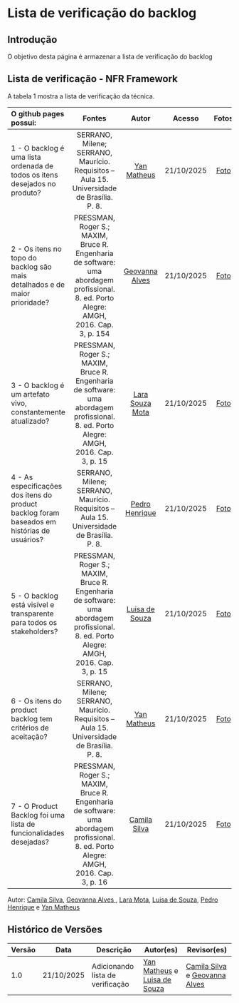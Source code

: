# Lista de verificação do backlog

## Introdução

O objetivo desta página é armazenar a lista de verificação do backlog

## Lista de verificação - NFR Framework

A tabela 1 mostra a lista de verificação da técnica.

| O github pages possui:                                                                      |                                                                 Fontes                                                                  |                         Autor                         |   Acesso   |                    Fotos                    |
| :------------------------------------------------------------------------------------------ | :-------------------------------------------------------------------------------------------------------------------------------------: | :---------------------------------------------------: | :--------: | :-----------------------------------------: |
| 1 - O backlog é uma lista ordenada de todos os itens desejados no produto?                  |                        SERRANO, Milene; SERRANO, Maurício. Requisitos – Aula 15. Universidade de Brasília. P. 8.                        |   [Yan Matheus](https://github.com/Yanmatheus0812)    | 21/10/2025 | [Foto](https://i.postimg.cc/jS5KTsZf/1.png) |
| 2 - Os itens no topo do backlog são mais detalhados e de maior prioridade?                  | PRESSMAN, Roger S.; MAXIM, Bruce R. Engenharia de software: uma abordagem profissional. 8. ed. Porto Alegre: AMGH, 2016. Cap. 3, p. 154 | [Geovanna Alves](https://github.com/GeovannaUmbelino) | 21/10/2025 | [Foto](https://i.postimg.cc/cLHZWsX8/2.png) |
| 3 - O backlog é um artefato vivo, constantemente atualizado?                                | PRESSMAN, Roger S.; MAXIM, Bruce R. Engenharia de software: uma abordagem profissional. 8. ed. Porto Alegre: AMGH, 2016. Cap. 3, p. 15  |    [Lara Souza Mota](https://github.com/mel14-hub)    | 21/10/2025 | [Foto](https://i.postimg.cc/sDKybB97/3.png) |
| 4 - As especificações dos itens do product backlog foram baseados em histórias de usuários? |                        SERRANO, Milene; SERRANO, Maurício. Requisitos – Aula 15. Universidade de Brasília. P. 8.                        |  [Pedro Henrique](https://github.com/pedrohpsantos)   | 21/10/2025 | [Foto](https://i.postimg.cc/bwJ8Pz3S/4.png) |
| 5 - O backlog está visível e transparente para todos os stakeholders?                       | PRESSMAN, Roger S.; MAXIM, Bruce R. Engenharia de software: uma abordagem profissional. 8. ed. Porto Alegre: AMGH, 2016. Cap. 3, p. 15  |    [Luisa de Souza](https://github.com/Luisa12ll)     | 21/10/2025 | [Foto](https://i.postimg.cc/Hs3HFJ45/5.png) |
| 6 - Os itens do product backlog tem critérios de aceitação?                                 |                        SERRANO, Milene; SERRANO, Maurício. Requisitos – Aula 15. Universidade de Brasília. P. 8.                        |   [Yan Matheus](https://github.com/Yanmatheus0812)    | 21/10/2025 | [Foto](https://i.postimg.cc/YC9k7pbG/6.png) |
| 7 - O Product Backlog foi uma lista de funcionalidades desejadas?                           | PRESSMAN, Roger S.; MAXIM, Bruce R. Engenharia de software: uma abordagem profissional. 8. ed. Porto Alegre: AMGH, 2016. Cap. 3, p. 16  |    [Camila Silva](https://github.com/CamilaSilvaC)    | 21/10/2025 | [Foto](https://i.postimg.cc/tCDy81tR/7.png) |

Autor: <a href="https://github.com/CamilaSilvaC">Camila Silva</a>, <a  href="https://github.com/GeovannaUmbelino"> Geovanna Alves </a>, <a href="https://github.com/mel14-hub">Lara Mota</a>, <a href="https://github.com/luisa12ll">Luisa de Souza</a>, <a href="https://github.com/pedrohpsantos">Pedro Henrique</a> e <a href="https://github.com/Yanmatheus0812">Yan Matheus</a>

## Histórico de Versões

| Versão | Data       | Descrição                        | Autor(es)                                                                                         | Revisor(es)                                                                                             |
| ------ | ---------- | -------------------------------- | ------------------------------------------------------------------------------------------------- | ------------------------------------------------------------------------------------------------------- |
| 1.0    | 21/10/2025 | Adicionando lista de verificação | [Yan Matheus](https://github.com/Yanmatheus0812) e [Luisa de Souza](https://github.com/Luisa12ll) | [Camila Silva](https://github.com/CamilaSilvaC) e [Geovanna Alves](https://github.com/GeovannaUmbelino) |
